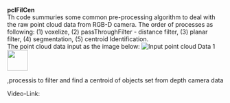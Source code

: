 **pclFilCen**\
Th code summuries some common pre-processing algorithm to deal with the raw point cloud data from RGB-D camera. The order of processes as following: (1) voxelize, (2) passThroughFilter - distance filter, (3) planar filter, (4) segmentation, (5) centroid Identification.\
The point cloud data input as the image below:
![Input point cloud Data 1](https://github.com/buivn/images/blob/master/pcdInput.png)
<img src="https://github.com/buivn/images/blob/master/pcdInput.png" width="48">

,processis to filter and find a centroid of objects set from depth camera data

Video-Link:
